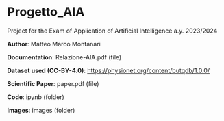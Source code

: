 # Progetto_AIA
Project for the Exam of Application of Artificial Intelligence a.y. 2023/2024

**Author**: Matteo Marco Montanari

**Documentation**: Relazione-AIA.pdf (file)

**Dataset used (CC-BY-4.0)**: https://physionet.org/content/butqdb/1.0.0/

**Scientific Paper**: paper.pdf (file)

**Code**: ipynb (folder)

**Images**: images (folder)